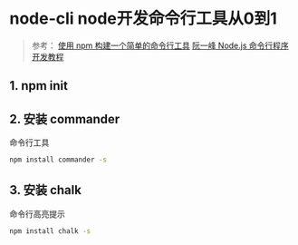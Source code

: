 # node-cli node开发命令行工具从0到1

> 参考：
> [使用 npm 构建一个简单的命令行工具](https://blog.npmjs.org/post/118810260230/building-a-simple-command-line-tool-with-npm)
> [阮一峰 Node.js 命令行程序开发教程](https://www.ruanyifeng.com/blog/2015/05/command-line-with-node.html)

## 1. npm init


## 2. 安装 commander

命令行工具

```bash
npm install commander -s
```

## 3. 安装 chalk

命令行高亮提示

```bash
npm install chalk -s
```
